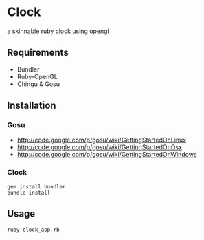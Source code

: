 Clock
=====

a skinnable ruby clock using opengl

Requirements
------------

* Bundler
* Ruby-OpenGL
* Chingu & Gosu

Installation
------------

### Gosu

* http://code.google.com/p/gosu/wiki/GettingStartedOnLinux
* http://code.google.com/p/gosu/wiki/GettingStartedOnOsx
* http://code.google.com/p/gosu/wiki/GettingStartedOnWindows

### Clock

    gem install bundler
    bundle install

Usage
-----

    ruby clock_app.rb
